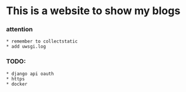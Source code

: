 # This is a website to show my blogs
### attention
    * remember to collectstatic
    * add uwsgi.log

### TODO:
    * django api oauth
    * https
    * docker


